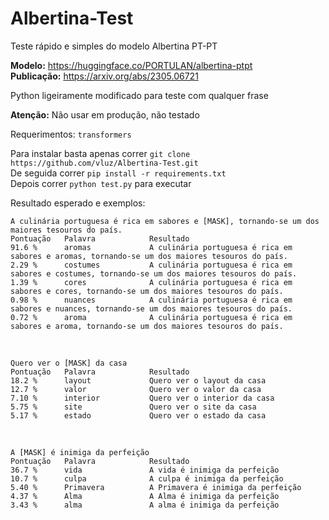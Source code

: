 # Albertina-Test
Teste rápido e simples do modelo Albertina PT-PT

**Modelo:** https://huggingface.co/PORTULAN/albertina-ptpt
<br>
**Publicação:** https://arxiv.org/abs/2305.06721

Python ligeiramente modificado para teste com qualquer frase

**Atenção:** Não usar em produção, não testado

Requerimentos: `transformers`

Para instalar basta apenas correr `git clone https://github.com/vluz/Albertina-Test.git`
<br>
De seguida correr `pip install -r requirements.txt`
<br>
Depois correr `python test.py` para executar

Resultado esperado e exemplos:

```
A culinária portuguesa é rica em sabores e [MASK], tornando-se um dos maiores tesouros do país.
Pontuação   Palavra            Resultado
91.6 %      aromas             A culinária portuguesa é rica em sabores e aromas, tornando-se um dos maiores tesouros do país.
2.29 %      costumes           A culinária portuguesa é rica em sabores e costumes, tornando-se um dos maiores tesouros do país.
1.39 %      cores              A culinária portuguesa é rica em sabores e cores, tornando-se um dos maiores tesouros do país.
0.98 %      nuances            A culinária portuguesa é rica em sabores e nuances, tornando-se um dos maiores tesouros do país.
0.72 %      aroma              A culinária portuguesa é rica em sabores e aroma, tornando-se um dos maiores tesouros do país.
```

<br>

```
Quero ver o [MASK] da casa
Pontuação   Palavra            Resultado
18.2 %      layout             Quero ver o layout da casa
12.7 %      valor              Quero ver o valor da casa
7.10 %      interior           Quero ver o interior da casa
5.75 %      site               Quero ver o site da casa
5.17 %      estado             Quero ver o estado da casa
```

<br>

```
A [MASK] é inimiga da perfeição
Pontuação   Palavra            Resultado
36.7 %      vida               A vida é inimiga da perfeição
10.7 %      culpa              A culpa é inimiga da perfeição
5.40 %      Primavera          A Primavera é inimiga da perfeição
4.37 %      Alma               A Alma é inimiga da perfeição
3.43 %      alma               A alma é inimiga da perfeição
```
